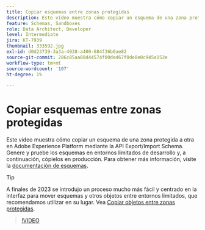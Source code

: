 ```yaml
---
title: Copiar esquemas entre zonas protegidas
description: Este vídeo muestra cómo copiar un esquema de una zona protegida a otra en Adobe Experience Platform mediante la API Export/Import Schema.
feature: Schemas, Sandboxes
role: Data Architect, Developer
level: Intermediate
jira: KT-7939
thumbnail: 333592.jpg
exl-id: d0d23739-3a3a-4938-a400-684f36b0ae82
source-git-commit: 286c85aa88d44574f00ded67f0de8e0c945a153e
workflow-type: tm+mt
source-wordcount: '107'
ht-degree: 1%

---
```


# Copiar esquemas entre zonas protegidas

Este vídeo muestra cómo copiar un esquema de una zona protegida a otra en Adobe Experience Platform mediante la API Export/Import Schema. Genere y pruebe los esquemas en entornos limitados de desarrollo y, a continuación, cópielos en producción. Para obtener más información, visite la [documentación de esquemas](https://experienceleague.adobe.com/docs/experience-platform/xdm/home.html?lang=es).

>[!TIP]
>
>A finales de 2023 se introdujo un proceso mucho más fácil y centrado en la interfaz para mover esquemas y otros objetos entre entornos limitados, que recomendamos utilizar en su lugar. Vea [Copiar objetos entre zonas protegidas](https://experienceleague.adobe.com/docs/platform-learn/tutorials/admin/copy-objects-between-sandboxes.html?lang=es).

>[!VIDEO](https://video.tv.adobe.com/v/333592?learn=on&enablevpops)
